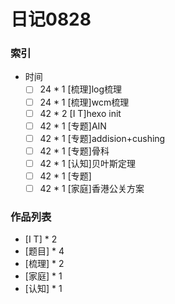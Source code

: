 # 日记0828

### 索引

- 时间
    + [ ] 24 * 1 [梳理]log梳理
    + [ ] 24 * 1 [梳理]wcm梳理
    + [ ] 42 * 2 [I T]hexo init
    + [ ] 42 * 1 [专题]AIN
    + [ ] 42 * 1 [专题]addision+cushing
    + [ ] 42 * 1 [专题]骨科
    + [ ] 42 * 1 [认知]贝叶斯定理
    + [ ] 42 * 1 [专题]
    + [ ] 42 * 1 [家庭]香港公关方案

### 作品列表
- [I T] * 2
- [题目] * 4   
- [梳理] * 2
- [家庭] * 1
- [认知] * 1
    

